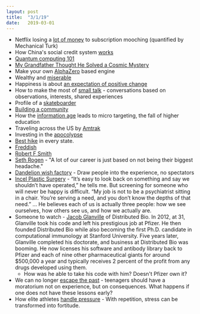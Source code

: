 ```yaml
---
layout: post
title:  "3/1/19"
date:   2019-03-01
---
```


* Netflix losing a [lot of money](https://cordcutting.com/research/subscription-mooching/?utm_source=join1440&utm_medium=email&utm_placement=etcetera) to subscription mooching (quantified by Mechanical Turk)
* How China's social credit system [works](https://technode.com/2018/10/23/china-social-credit/?utm_source=join1440&utm_medium=email&utm_placement=itkpwa)
* [Quantum computing 101](https://www.technologyreview.com/s/612844/what-is-quantum-computing/?utm_source=join1440&utm_medium=email&utm_placement=itkst)
* [My Grandfather Thought He Solved a Cosmic Mystery](https://www.theatlantic.com/science/archive/2018/11/science-full-mavericks-like-my-grandfather-was-his-physics-theory-right/574573/)
* Make your own [AlphaZero](https://www.newyorker.com/science/elements/how-the-artificial-intelligence-program-alphazero-mastered-its-games?utm_source=hackernewsletter&utm_medium=email&utm_term=longreads&mc_cid=258334395b&mc_eid=cedbd3d0a4) based engine
* Wealthy and [miserable](https://www.nytimes.com/interactive/2019/02/21/magazine/elite-professionals-jobs-happiness.html?utm_source=hackernewsletter&utm_medium=email&utm_term=working)
* Happiness is about [an expectation of positive change](https://medium.com/s/story/reflecting-on-my-failure-to-build-a-billion-dollar-company-b0c31d7db0e7)
* How to make the most of [small talk](https://www.cnbc.com/2019/03/07/stop-asking-how-are-you-harvard-researchers-say-this-is-how-successful-people-make-small-talk.html) - conversations based on observations, interests, shared experiences
* Profile of a [skateboarder](https://story.californiasunday.com/jake-phelps-thrasher?utm_source=nextdraft&utm_medium=email)
* [Building a community](https://qz.com/1570179/how-to-make-friends-build-a-community-and-create-the-life-you-want/)
* How the [information age](https://www.perell.com/blog/what-the-hell-is-going-on?utm_source=hackernewsletter&utm_medium=email&utm_term=fav) leads to micro targeting, the fall of higher education
* Traveling across the US by [Amtrak](https://www.nytimes.com/interactive/2019/03/20/magazine/train-across-america-amtrak.html?utm_source=hackernewsletter&utm_medium=email&utm_term=longreads)
* Investing in the [apocolypse](https://www.nytimes.com/interactive/2019/04/11/magazine/climate-change-exxon-renewable-energy.html)
* [Best hike](https://www.outsideonline.com/2393036/50-best-hikes-us?utm_source=join1440&utm_medium=email&utm_placement=etcetera) in every state.
* [Freddish](https://www.theatlantic.com/family/archive/2018/06/mr-rogers-neighborhood-talking-to-kids/562352/)
* [Robert F Smith](https://www.washingtonpost.com/national/who-is-this-robert-smith-a-quiet-billionaire-makes-some-noise-with-20-million-gift-to-the-african-american-museum/2016/09/23/547da3a8-6fd0-11e6-8365-b19e428a975e_story.html?utm_medium=email&utm_source=nextdraft&utm_term=.560cbc39b67b)
* [Seth Rogen](https://www.gq.com/story/seth-rogen-cover-profile-june-july-2019) - "A lot of our career is just based on not being their biggest headache."
* [Dandelion wish factory](https://hyperallergic.com/500506/dandelions-the-art-department-substation/?utm_source=join1440&utm_medium=email&utm_placement=etcetera) - Draw people into the experience, no spectators
* [Incel Plastic Surgery](https://www.thecut.com/2019/05/incel-plastic-surgery.html?utm_source=nextdraft&utm_medium=email) - “It’s easy to look back on something and say we shouldn’t have operated,” he tells me. But screening for someone who will never be happy is difficult. “My job is not to be a psychiatrist sitting in a chair. You’re serving a need, and you don’t know the depths of that need.” ... He believes each of us is actually three people: how we see ourselves, how others see us, and how we actually are.
* Someone to watch - [Jacob Glanville](https://www.outsideonline.com/2395803/snakebite-antivenom-tim-friede?utm_source=join1440&utm_medium=email&utm_placement=longreads) of Distributed Bio. In 2012, at 31, Glanville took his code and left his prestigious job at Pfizer. He then founded Distributed Bio while also becoming the first Ph.D. candidate in computational immunology at Stanford University. Five years later, Glanville completed his doctorate, and business at Distributed Bio was booming. He now licenses his software and antibody library back to Pfizer and each of nine other pharmaceutical giants for around $500,000 a year and typically receives 2 percent of the profit from any drugs developed using them. 
	- How was he able to take his code with him? Doesn't Pfizer own it?
* We can no longer [escape the past](https://www.vox.com/the-highlight/2019/5/14/18510760/social-media-end-of-forgetting-kate-eichhorn?utm_source=join1440&utm_medium=email&utm_placement=longreads) - teenagers should have a moratorium not on experience, but on consequences. What happens if one does not have these lessons early?
* How elite athletes [handle pressure](http://www.espn.com/nba/story/_/id/26802987/rise-drown-how-elite-nba-athletes-handle-pressure) - With repetition, stress can be transformed into fortitude. 
